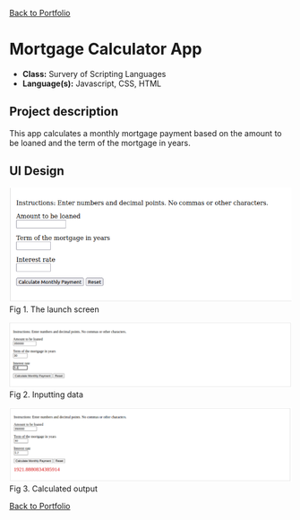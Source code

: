 [Back to Portfolio](./)

Mortgage Calculator App
===============

-   **Class:** Survery of Scripting Languages
-   **Language(s):** Javascript, CSS, HTML

## Project description

This app calculates a monthly mortgage payment based on the amount to be loaned and the term of the mortgage in years.

## UI Design

![screenshot](images/MortgageCalcApp.png)  
Fig 1. The launch screen


![screenshot](images/proj_1_screenshot_2.png)  
Fig 2. Inputting data


![screenshot](images/proj_1_screenshot_3.png)  
Fig 3. Calculated output

[Back to Portfolio](./)
